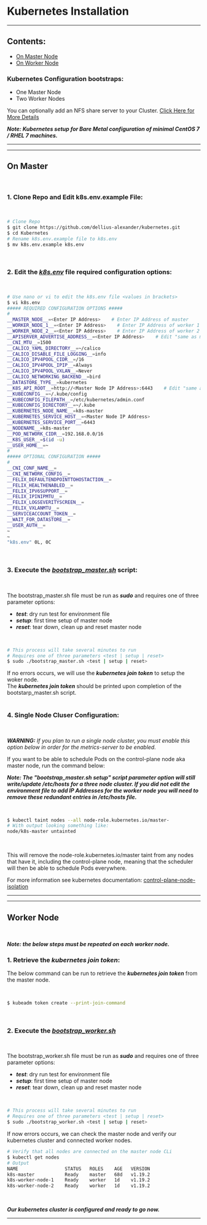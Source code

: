 # Kubernetes Installation

---
## Contents:

* [On Master Node](#Master_Node)
* [On Worker Node](#Worker_Node)

### Kubernetes Configuration bootstraps:
   - One Master Node
   - Two Worker Nodes
   
You can optionally add an NFS share server to your Cluster.  [Click Here for More Details](NFS_README.md)
    
***Note: Kubernetes setup for Bare Metal configuration of minimal CentOS 7 / RHEL 7 machines.***

---
---

## <h2 id="Master_Node">On Master</h2>

<br/>

### 1. Clone Repo and Edit k8s.env.example File:

<br/>

<div id="canvas-background">

```Bash
# Clone Repo
$ git clone https://github.com/dellius-alexander/kubernetes.git
$ cd Kubernetes
# Rename k8s.env.example file to k8s.env
$ mv k8s.env.example k8s.env
```

</div>



<br/>

### 2. Edit the [***k8s.env***](k8s.env.example) file required configuration options:
<br/>

<div id="canvas-background">


```Bash
# Use nano or vi to edit the k8s.env file <values in brackets>
$ vi k8s.env
##### REQUIRED CONFIGURATION OPTIONS #####
#
__MASTER_NODE__=<Enter IP Address>    # Enter IP Address of master
__WORKER_NODE_1__=<Enter IP Address>    # Enter IP Address of worker 1
__WORKER_NODE_2__=<Enter IP Address>    # Enter IP Address of worker 2
__APISERVER_ADVERTISE_ADDRESS__=<Enter IP Address>    # Edit "same as master node"
__CNI_MTU__=1500
__CALICO_YAML_DIRECTORY__=~/calico
__CALICO_DISABLE_FILE_LOGGING__=info
__CALICO_IPV4POOL_CIDR__=/16
__CALICO_IPV4POOL_IPIP__=Always
__CALICO_IPV4POOL_VXLAN__=Never
__CALICO_NETWORKING_BACKEND__=bird
__DATASTORE_TYPE__=kubernetes
__K8S_API_ROOT__=http://<Master Node IP Address>:6443    # Edit "same as master node"
__KUBECONFIG__=~/.kube/config
__KUBECONFIG_FILEPATH__=/etc/kubernetes/admin.conf
__KUBECONFIG_DIRECTORY__=~/.kube
__KUBERNETES_NODE_NAME__=k8s-master
__KUBERNETES_SERVICE_HOST__=<Master Node IP Address>
__KUBERNETES_SERVICE_PORT__=6443
__NODENAME__=k8s-master
__POD_NETWORK_CIDR__=192.168.0.0/16
__K8S_USER__=$(id -u)
__USER_HOME__=~
#
##### OPTIONAL CONFIGURATION #####
#
__CNI_CONF_NAME__=
__CNI_NETWORK_CONFIG__=
__FELIX_DEFAULTENDPOINTTOHOSTACTION__=
__FELIX_HEALTHENABLED__=
__FELIX_IPV6SUPPORT__=
__FELIX_IPINIPMTU__=
__FELIX_LOGSEVERITYSCREEN__=
__FELIX_VXLANMTU__=
__SERVICEACCOUNT_TOKEN__=
__WAIT_FOR_DATASTORE__=
__USER_AUTH__=
~
~
"k8s.env" 0L, 0C
```

</div>

<br/>

### 3. Execute the [***bootstrap_master.sh***](bootstrap_master.sh) script:
<br/>

The bootstrap_master.sh file must be run as ***sudo*** and requires one of three parameter options:
* ***test***: dry run test for environment file
* ***setup***: first time setup of master node
* ***reset***: tear down, clean up and reset master node
<br/>

<div id="canvas-background">

```Bash
# This process will take several minutes to run
# Requires one of three parameters <test | setup | reset>
$ sudo ./bootstrap_master.sh <test | setup | reset>
```

</div>



If no errors occurs, we will use the ***kubernetes join token***  to setup the woker node.<br/>
The ***kubernetes join token*** should be printed upon completion of the bootstarp_master.sh script.  
<br/>

### 4. Single Node Cluser Configuration:
<br/>

***WARNING:*** *If you plan to run a single node cluster, you must enable this option below in order for the metrics-server to be enabled.*

If you want to be able to schedule Pods on the control-plane node aka master node, run the command below:

***Note: The "bootstrap_master.sh setup" script parameter option will still write/update /etc/hosts for a three node cluster.  If you did not edit the environment file to add IP Addresses for the worker node you will need to remove these redundant entries in /etc/hosts file.***

<br/>

<div id="canvas-background">

```bash
$ kubectl taint nodes --all node-role.kubernetes.io/master-
# With output looking something like:
node/k8s-master untainted
```

</div>

<br/>

This will remove the node-role.kubernetes.io/master taint from any nodes that have it, including the control-plane node, meaning that the scheduler will then be able to schedule Pods everywhere.

For more information see kubernetes documentation: [control-plane-node-isolation](https://kubernetes.io/docs/setup/production-environment/tools/kubeadm/create-cluster-kubeadm/#control-plane-node-isolation)

---
---


## <h2 id="Worker_Node">Worker Node</h2>
<br/>

***Note: the below steps must be repeated on each worker node.***

### 1. Retrieve the ***kubernetes join token***:

The below command can be run to retrieve the ***kubernetes join token*** from the master node.

<br/>

<div id="canvas-background">

```Bash
$ kubeadm token create --print-join-command
```

</div>



<br/>

### 2. Execute the [***bootstrap_worker.sh***](bootstrap_worker.sh) 

<br/>

The bootstrap_worker.sh file must be run as ***sudo*** and requires one of three parameter options:
* ***test***: dry run test for environment file
* ***setup***: first time setup of master node
* ***reset***: tear down, clean up and reset master node

<br/>

<div id="canvas-background">

```Bash
# This process will take several minutes to run
# Requires one of three parameters <test | setup | reset>
$ sudo ./bootstrap_worker.sh <test | setup | reset>
```

</div>


If now errors occurs, we can check the master node and verify our kubernetes cluster and connected worker nodes.

<div id="canvas-background">

```Bash
# Verify that all nodes are connected on the master node CLi
$ kubectl get nodes
# Output
NAME                 STATUS   ROLES    AGE   VERSION
k8s-master           Ready    master   68d   v1.19.2
k8s-worker-node-1    Ready    worker   1d    v1.19.2
k8s-worker-node-2    Ready    worker   1d    v1.19.2
```

</div>

<br/>

***Our kubernetes cluster is configured and ready to go now.***
<br/>

---